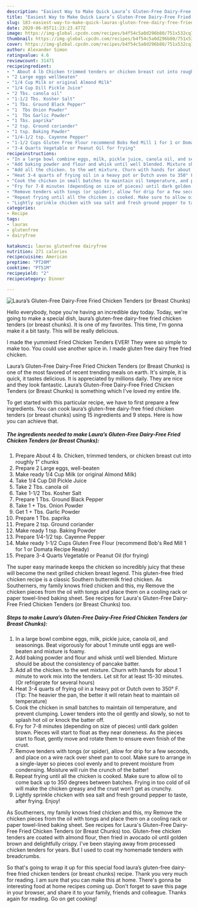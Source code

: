 ```yaml
---
description: "Easiest Way to Make Quick Laura’s Gluten-Free Dairy-Free Fried Chicken Tenders (or Breast Chunks)"
title: "Easiest Way to Make Quick Laura’s Gluten-Free Dairy-Free Fried Chicken Tenders (or Breast Chunks)"
slug: 183-easiest-way-to-make-quick-lauras-gluten-free-dairy-free-fried-chicken-tenders-or-breast-chunks
date: 2020-06-05T11:23:23.477Z
image: https://img-global.cpcdn.com/recipes/b4f54c5a0d296b80/751x532cq70/lauras-gluten-free-dairy-free-fried-chicken-tenders-or-breast-chunks-recipe-main-photo.jpg
thumbnail: https://img-global.cpcdn.com/recipes/b4f54c5a0d296b80/751x532cq70/lauras-gluten-free-dairy-free-fried-chicken-tenders-or-breast-chunks-recipe-main-photo.jpg
cover: https://img-global.cpcdn.com/recipes/b4f54c5a0d296b80/751x532cq70/lauras-gluten-free-dairy-free-fried-chicken-tenders-or-breast-chunks-recipe-main-photo.jpg
author: Alexander Simon
ratingvalue: 4.6
reviewcount: 31471
recipeingredient:
- " About 4 lb Chicken trimmed tenders or chicken breast cut into roughly 1 chunks"
- "2 Large eggs wellbeaten"
- "1/4 Cup Milk or original Almond Milk"
- "1/4 Cup Dill Pickle Juice"
- "2 Tbs. canola oil"
- "1-1/2 Tbs. Kosher Salt"
- "1 Tbs. Ground Black Pepper"
- "1  Tbs Onion Powder"
- "1  Tbs Garlic Powder"
- "1 Tbs. paprika"
- "2 tsp. Ground coriander"
- "1 tsp. Baking Powder"
- "1/4-1/2 tsp. Cayenne Pepper"
- "1-1/2 Cups Gluten Free Flour recommend Bobs Red Mill 1 for 1 or Domata Recipe Ready"
- "3-4 Quarts Vegetable or Peanut Oil for frying"
recipeinstructions:
- "In a large bowl combine eggs, milk, pickle juice, canola oil, and seasonings. Beat vigorously for about 1 minute until eggs are well-beaten and mixture is foamy."
- "Add baking powder and flour and whisk until well blended. Mixture should be about the consistency of pancake batter."
- "Add all the chicken. to the wet mixture. Churn with hands for about 1 minute to work mix into the tenders. Let sit for at least 15-30 minutes. (Or refrigerate for several hours)"
- "Heat 3-4 quarts of frying oil in a heavy pot or Dutch oven to 350° F. (Tip: The heavier the pan, the better it will retain heat to maintain oil temperature)"
- "Cook the chicken in small batches to maintain oil temperature, and prevent clumping. Lower tenders into the oil gently and slowly, so not to splash hot oil or knock the batter off."
- "Fry for 7-8 minutes (depending on size of pieces) until dark golden brown. Pieces will start to float as they near doneness. As the pieces start to float, gently move and rotate them to ensure even finish of the crust."
- "Remove tenders with tongs (or spider), allow for drip for a few seconds, and place on a wire rack over sheet pan to cool. Make sure to arrange in a single-layer so pieces cool evenly and to prevent moisture from condensing. Moisture will ruin the crunch of the batter!"
- "Repeat frying until all the chicken is cooked. Make sure to allow oil to come back up to 350 degrees between batches. Frying in too cold of oil will make the chicken greasy and the crust won’t get as crunchy."
- "Lightly sprinkle chicken with sea salt and fresh ground pepper to taste, after frying. Enjoy!"
categories:
- Recipe
tags:
- lauras
- glutenfree
- dairyfree

katakunci: lauras glutenfree dairyfree 
nutrition: 271 calories
recipecuisine: American
preptime: "PT20M"
cooktime: "PT51M"
recipeyield: "2"
recipecategory: Dinner

---
```



![Laura’s Gluten-Free Dairy-Free Fried Chicken Tenders (or Breast Chunks)](https://img-global.cpcdn.com/recipes/b4f54c5a0d296b80/751x532cq70/lauras-gluten-free-dairy-free-fried-chicken-tenders-or-breast-chunks-recipe-main-photo.jpg)

Hello everybody, hope you're having an incredible day today. Today, we're going to make a special dish, laura’s gluten-free dairy-free fried chicken tenders (or breast chunks). It is one of my favorites. This time, I'm gonna make it a bit tasty. This will be really delicious.

I made the yummiest Fried Chicken Tenders EVER! They were so simple to make too. You could use another spice in. I made gluten free dairy free fried chicken.

Laura’s Gluten-Free Dairy-Free Fried Chicken Tenders (or Breast Chunks) is one of the most favored of recent trending meals on earth. It's simple, it is quick, it tastes delicious. It is appreciated by millions daily. They are nice and they look fantastic. Laura’s Gluten-Free Dairy-Free Fried Chicken Tenders (or Breast Chunks) is something which I've loved my entire life.


To get started with this particular recipe, we have to first prepare a few ingredients. You can cook laura’s gluten-free dairy-free fried chicken tenders (or breast chunks) using 15 ingredients and 9 steps. Here is how you can achieve that.

<!--inarticleads1-->

##### The ingredients needed to make Laura’s Gluten-Free Dairy-Free Fried Chicken Tenders (or Breast Chunks):

1. Prepare  About 4 lb. Chicken, trimmed tenders, or chicken breast cut into roughly 1” chunks
1. Prepare 2 Large eggs, well-beaten
1. Make ready 1/4 Cup Milk (or original Almond Milk)
1. Take 1/4 Cup Dill Pickle Juice
1. Take 2 Tbs. canola oil
1. Take 1-1/2 Tbs. Kosher Salt
1. Prepare 1 Tbs. Ground Black Pepper
1. Take 1 + Tbs. Onion Powder
1. Get 1 + Tbs. Garlic Powder
1. Prepare 1 Tbs. paprika
1. Prepare 2 tsp. Ground coriander
1. Make ready 1 tsp. Baking Powder
1. Prepare 1/4-1/2 tsp. Cayenne Pepper
1. Make ready 1-1/2 Cups Gluten Free Flour (recommend Bob&#39;s Red Mill 1 for 1 or Domata Recipe Ready)
1. Prepare 3-4 Quarts Vegetable or Peanut Oil (for frying)


The super easy marinade keeps the chicken so incredibly juicy that these will become the next grilled chicken breast legend. This gluten-free fried chicken recipe is a classic Southern buttermilk fried chicken. As Southerners, my family knows fried chicken and this, my Remove the chicken pieces from the oil with tongs and place them on a cooling rack or paper towel-lined baking sheet. See recipes for Laura&#39;s Gluten-Free Dairy-Free Fried Chicken Tenders (or Breast Chunks) too. 

<!--inarticleads2-->

##### Steps to make Laura’s Gluten-Free Dairy-Free Fried Chicken Tenders (or Breast Chunks):

1. In a large bowl combine eggs, milk, pickle juice, canola oil, and seasonings. Beat vigorously for about 1 minute until eggs are well-beaten and mixture is foamy.
1. Add baking powder and flour and whisk until well blended. Mixture should be about the consistency of pancake batter.
1. Add all the chicken. to the wet mixture. Churn with hands for about 1 minute to work mix into the tenders. Let sit for at least 15-30 minutes. (Or refrigerate for several hours)
1. Heat 3-4 quarts of frying oil in a heavy pot or Dutch oven to 350° F. (Tip: The heavier the pan, the better it will retain heat to maintain oil temperature)
1. Cook the chicken in small batches to maintain oil temperature, and prevent clumping. Lower tenders into the oil gently and slowly, so not to splash hot oil or knock the batter off.
1. Fry for 7-8 minutes (depending on size of pieces) until dark golden brown. Pieces will start to float as they near doneness. As the pieces start to float, gently move and rotate them to ensure even finish of the crust.
1. Remove tenders with tongs (or spider), allow for drip for a few seconds, and place on a wire rack over sheet pan to cool. Make sure to arrange in a single-layer so pieces cool evenly and to prevent moisture from condensing. Moisture will ruin the crunch of the batter!
1. Repeat frying until all the chicken is cooked. Make sure to allow oil to come back up to 350 degrees between batches. Frying in too cold of oil will make the chicken greasy and the crust won’t get as crunchy.
1. Lightly sprinkle chicken with sea salt and fresh ground pepper to taste, after frying. Enjoy!


As Southerners, my family knows fried chicken and this, my Remove the chicken pieces from the oil with tongs and place them on a cooling rack or paper towel-lined baking sheet. See recipes for Laura&#39;s Gluten-Free Dairy-Free Fried Chicken Tenders (or Breast Chunks) too. Gluten-free chicken tenders are coated with almond flour, then fried in avocado oil until golden brown and delightfully crispy. I&#39;ve been staying away from processed chicken tenders for years. But I used to coat my homemade tenders with breadcrumbs. 

So that's going to wrap it up for this special food laura’s gluten-free dairy-free fried chicken tenders (or breast chunks) recipe. Thank you very much for reading. I am sure that you can make this at home. There's gonna be interesting food at home recipes coming up. Don't forget to save this page in your browser, and share it to your family, friends and colleague. Thanks again for reading. Go on get cooking!
